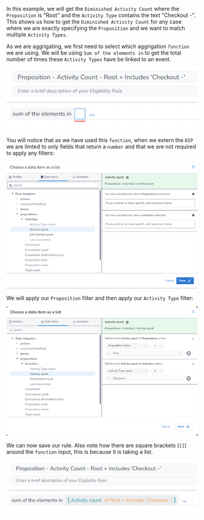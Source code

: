 In this example, we will get the `Diminished Activity Count` where the `Proposition` is "Root" and the `Activity Type` contains the text "Checkout -". This shows us how to get the `Diminished Activity Count` for any case where we are exactly specifying the `Proposition` and we want to match multiple `Activity Types`.

As we are aggrigating, we first need to select which aggrigation `function` we are using. We will be using `Sum of the elements in` to get the total number of times these `Activity Types` have be linked to an event.

![](interest-diminished_activity_count-multiple_activities-specific_proposition-1.png)

You will notice that as we have used this `function`, when we extern the `DIP` we are limted to only fields that return a `number` and that we are not required to apply any filters:

![](interest-diminished_activity_count-multiple_activities-specific_proposition-2.png)

We will apply our `Proposition` filter and then apply our `Activity Type` filter:

![](interest-diminished_activity_count-multiple_activities-specific_proposition-3.png)

We can now save our rule. Also note how there are square brackets (`[]`) around the `function` input, this is because it is taking a list.

![](interest-diminished_activity_count-multiple_activities-specific_proposition-4.png)